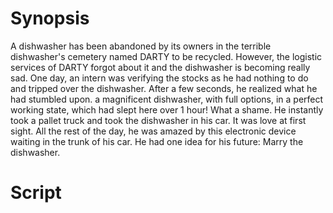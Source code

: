 # Synopsis

A dishwasher has been abandoned by its owners in the terrible dishwasher's cemetery named DARTY to be recycled.
However, the logistic services of DARTY forgot about it and the dishwasher is becoming really sad.
One day, an intern was verifying the stocks as he had nothing to do and tripped over the dishwasher.
After a few seconds, he realized what he had stumbled upon.
a magnificent dishwasher, with full options, in a perfect working state, which had slept here over 1 hour! What a shame.
He instantly took a pallet truck and took the dishwasher in his car. It was love at first sight.
All the rest of the day, he was amazed by this electronic device waiting in the trunk of his car.
He had one idea for his future: Marry the dishwasher.

# Script

<!-- #### Project!!

##### Make her fall in love

###### Why should I trust you? You kidnapped me!
- I didn't kidnap you, I saved your life
	- Skip next question
- I fell in love with you at the first sight
	- Goes to the next question
- Yes I did, so what
	- BREAKS!
###### Why did you fall in love with me?
- I find you very magnificent
	- Next chapter
- I just needed something to wash my dishes
	- Next question
- I was bored
	- BREAKS!
###### What do you prefer about me?
- Your options
	- Next chapter
- Your shape
	- Next chapter
- (Your cave)
	- BREAKS!
- your capacity (6.9 L)
	- SO-SO

##### Have  a child

###### Flirt
- How you doin'?
    - 
- Take out your hosepipe
    -
- Can I get a pic of you? I want to show Santa what I want for Christmas.
    -
###### Protection
- condom
    - next
- morning-after pill (Finish quantum?)
    - next
- nothing
    - next
###### The act
- In front
    - Next question
- Bareback
    - Next question
- On it
    - Next question
###### Do you want to do it again?
- Yes
    - Get back to the previous question
- No
    - Next chapter

##### Get married  -->